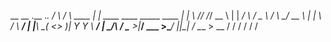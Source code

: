  __      __         .__                                       ._. 
/  \    /  \  ____  |  |    ____   ____    _____    ____      | | 
\   \/\/   /_/ __ \ |  |  _/ ___\ /  _ \  /     \ _/ __ \     | | 
 \        / \  ___/ |  |__\  \___(  <_> )|  Y Y  \\  ___/      \| 
  \__/\  /   \___  >|____/ \___  >\____/ |__|_|  / \___  >     __ 
       \/        \/            \/              \/      \/      \/ 
                                                                  

⠀⠀⠀⠀⠀⠀⠀⠀⠀⠀⠀⠀⠀⠀
⠀⠀⠀⠀⠀⠀⠀⠀⠀⠀⠀⠀⠀⠀⠀⠀
